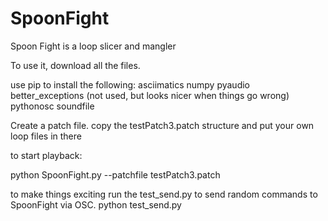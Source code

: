 # SpoonFight
Spoon Fight is a loop slicer and mangler

To use it, download all the files.

use pip to install the following:
asciimatics
numpy
pyaudio
better_exceptions (not used, but looks nicer when things go wrong)
pythonosc
soundfile

Create a patch file.  copy the testPatch3.patch structure and put your own loop files in there


to start playback:

python SpoonFight.py --patchfile testPatch3.patch

to make things exciting run the test_send.py to send random commands to SpoonFight via OSC.
python test_send.py


